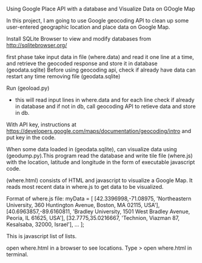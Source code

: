 Using Google Place API with a database and Visualize Data on GOogle Map

In this project, I am going to use Google geocoding API to clean up some user-entered geographic location and place data on Google Map.

Install SQLite Browser to view and modify databases from 
http://sqlitebrowser.org/

first phase take input data in file (where.data) and read it one line at a time, and retrieve the geocoded response and store it in database 
(geodata.sqlite)
Before using geocoding api, check if already have data
can restart any time removing file (geodata.sqlite)

Run (geoload.py)
- this will read input lines in where.data and for each line check if already in database and 
  if not in db, call geocoding API to retieve data and store in db.

With API key, instructions at 
https://developers.google.com/maps/documentation/geocoding/intro
and put key in the code. 

When some data loaded in (geodata.sqlite), can visualize data using (geodump.py).This program read the database and write tile file 
(where.js) with the location, latitude and longitude in the form of executable javascript code.

(where.html) consists of HTML and javascript to visualize a Google Map. 
It reads most recent data in where.js to get data to be visualized. 

Format of where.js file:
myData = [
[42.3396998,-71.08975, 'Northeastern University, 360 Huntington Avenue, Boston, MA 02115, USA'],
[40.6963857,-89.6160811, 'Bradley University, 1501 West Bradley Avenue, Peoria, IL 61625, USA'],
[32.7775,35.0216667, 'Technion, Viazman 87, Kesalsaba, 32000, Israel'],
   ...
];

This is javascript list of lists. 

open where.html in a browser to see locations. Type > open where.html in terminal. 